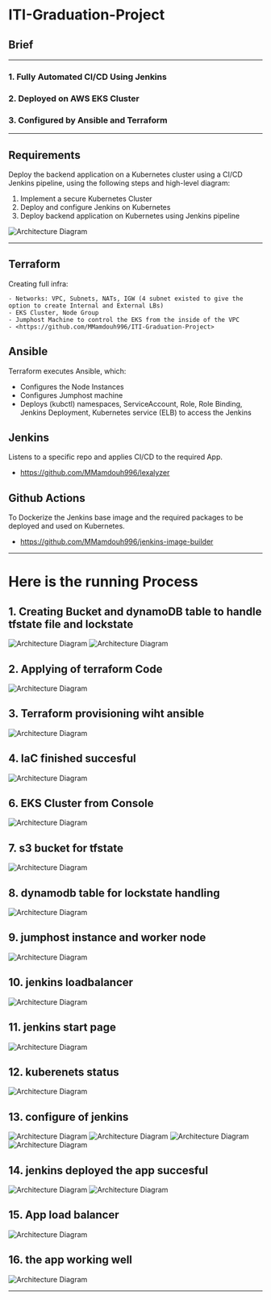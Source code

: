 # ITI-Graduation-Project

## Brief

---

### 1. Fully Automated CI/CD Using Jenkins

### 2. Deployed on AWS EKS Cluster

### 3. Configured by Ansible and Terraform

---

## Requirements

Deploy the backend application on a Kubernetes cluster using a CI/CD Jenkins pipeline, using the following steps and high-level diagram:

1. Implement a secure Kubernetes Cluster
2. Deploy and configure Jenkins on Kubernetes
3. Deploy backend application on Kubernetes using Jenkins pipeline

![Architecture Diagram](./ProofOfWork_ScreenShots/Archietecture.jpg)

---
## Terraform

Creating full infra:

    - Networks: VPC, Subnets, NATs, IGW (4 subnet existed to give the option to create Internal and External LBs)
    - EKS Cluster, Node Group
    - Jumphost Machine to control the EKS from the inside of the VPC
    - <https://github.com/MMamdouh996/ITI-Graduation-Project>

## Ansible

Terraform executes Ansible, which:

- Configures the Node Instances
- Configures Jumphost machine
- Deploys (kubctl) namespaces, ServiceAccount, Role, Role Binding, Jenkins Deployment, Kubernetes service (ELB) to access the Jenkins

## Jenkins

Listens to a specific repo and applies CI/CD to the required App.

- <https://github.com/MMamdouh996/lexalyzer>

## Github Actions

To Dockerize the Jenkins base image and the required packages to be deployed and used on Kubernetes.

- <https://github.com/MMamdouh996/jenkins-image-builder>

---

# Here is the running Process

## 1. Creating Bucket and dynamoDB table to handle tfstate file and lockstate
![Architecture Diagram](./ProofOfWork_ScreenShots/02.png)
![Architecture Diagram](./ProofOfWork_ScreenShots/03.png)

## 2. Applying of terraform Code
![Architecture Diagram](./ProofOfWork_ScreenShots/01.png)
## 3. Terraform provisioning wiht ansible
![Architecture Diagram](./ProofOfWork_ScreenShots/04.png)
## 4. IaC finished succesful
![Architecture Diagram](./ProofOfWork_ScreenShots/05.png)
## 6. EKS Cluster from Console
![Architecture Diagram](./ProofOfWork_ScreenShots/06.png)
## 7. s3 bucket for tfstate
![Architecture Diagram](./ProofOfWork_ScreenShots/07.png)
## 8. dynamodb table for lockstate handling
![Architecture Diagram](./ProofOfWork_ScreenShots/08.png)
## 9. jumphost instance and worker node
![Architecture Diagram](./ProofOfWork_ScreenShots/09.png)
## 10. jenkins loadbalancer
![Architecture Diagram](./ProofOfWork_ScreenShots/10.png)
## 11. jenkins start page
![Architecture Diagram](./ProofOfWork_ScreenShots/11.png)
## 12. kuberenets status
![Architecture Diagram](./ProofOfWork_ScreenShots/12.png)
## 13. configure of jenkins
![Architecture Diagram](./ProofOfWork_ScreenShots/13.png)
![Architecture Diagram](./ProofOfWork_ScreenShots/15.png)
![Architecture Diagram](./ProofOfWork_ScreenShots/16.png)
![Architecture Diagram](./ProofOfWork_ScreenShots/17.png)
## 14. jenkins deployed the app succesful
![Architecture Diagram](./ProofOfWork_ScreenShots/22.png)
![Architecture Diagram](./ProofOfWork_ScreenShots/18.png)
## 15. App load balancer
![Architecture Diagram](./ProofOfWork_ScreenShots/19.png)
## 16. the app working well
![Architecture Diagram](./ProofOfWork_ScreenShots/20.png)

---

